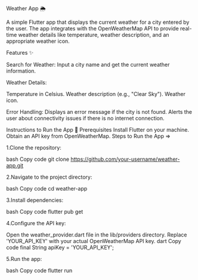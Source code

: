
Weather App 🌦️

A simple Flutter app that displays the current weather for a city entered by the user. The app integrates with the OpenWeatherMap API to provide real-time weather details like temperature, weather description, and an appropriate weather icon.
 
Features ✨

Search for Weather:
Input a city name and get the current weather information.

Weather Details:

Temperature in Celsius.
Weather description (e.g., "Clear Sky").
Weather icon.

Error Handling:
Displays an error message if the city is not found.
Alerts the user about connectivity issues if there is no internet connection.

Instructions to Run the App 🚀
Prerequisites
Install Flutter on your machine.
Obtain an API key from OpenWeatherMap.
Steps to Run the App =>

1.Clone the repository:

bash
Copy code
git clone https://github.com/your-username/weather-app.git  

2.Navigate to the project directory:

bash
Copy code
cd weather-app  

3.Install dependencies:

bash
Copy code
flutter pub get  

4.Configure the API key:

Open the weather_provider.dart file in the lib/providers directory.
Replace 'YOUR_API_KEY' with your actual OpenWeatherMap API key.
dart
Copy code
final String apiKey = 'YOUR_API_KEY';  

5.Run the app:

bash
Copy code
flutter run  


